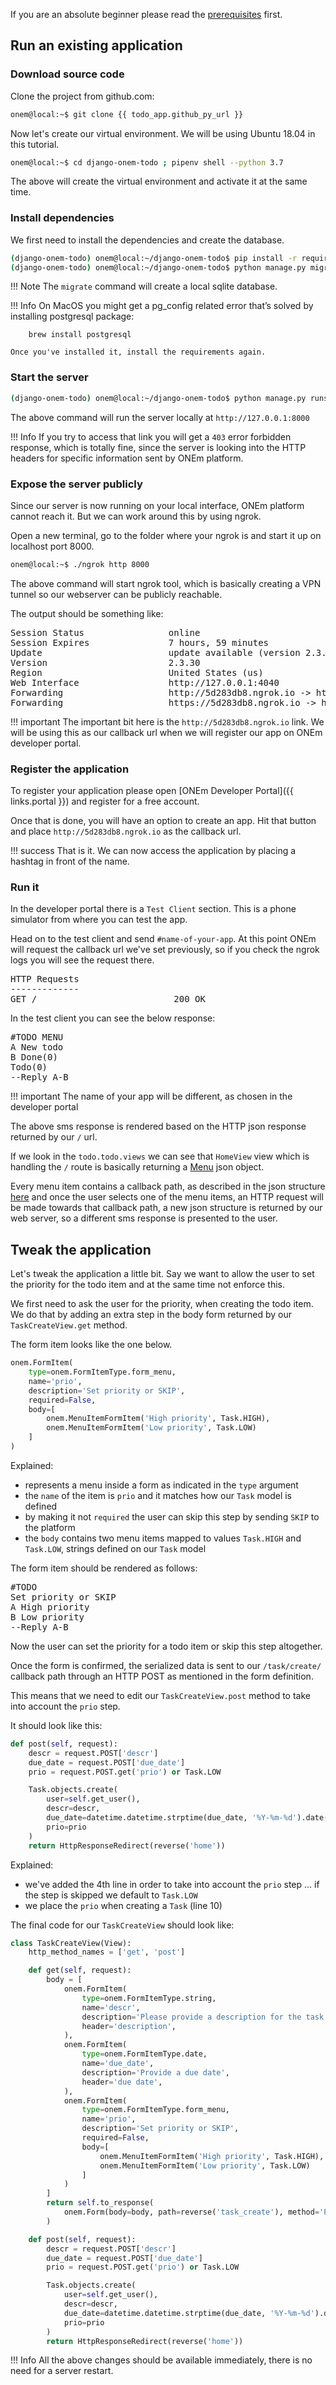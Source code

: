 If you are an absolute beginner please read the [prerequisites](/getting_started/python_prereq/) first.

## Run an existing application

### Download source code

Clone the project from github.com:

```bash
onem@local:~$ git clone {{ todo_app.github_py_url }}
```

Now let's create our virtual environment. We will be using Ubuntu 18.04 in this tutorial.

```bash
onem@local:~$ cd django-onem-todo ; pipenv shell --python 3.7
```

The above will create the virtual environment and activate it at the same time.


### Install dependencies

We first need to install the dependencies and create the database.

```bash
(django-onem-todo) onem@local:~/django-onem-todo$ pip install -r requirements.txt
(django-onem-todo) onem@local:~/django-onem-todo$ python manage.py migrate
```

!!! Note
    The `migrate` command will create a local sqlite database.


!!! Info
    On MacOS you might get a pg_config related error that’s solved by installing postgresql package:

        brew install postgresql

    Once you've installed it, install the requirements again.


### Start the server

```bash
(django-onem-todo) onem@local:~/django-onem-todo$ python manage.py runserver
```

The above command will run the server locally at `http://127.0.0.1:8000`

!!! Info
    If you try to access that link you will get a `403` error forbidden response, which is totally fine, since the server is looking into the HTTP headers for specific information sent by ONEm platform.

### Expose the server publicly

Since our server is now running on your local interface, ONEm platform cannot reach it. But we can work around this by using ngrok.

Open a new terminal, go to the folder where your ngrok is and start it up on localhost port 8000. 

```bash
onem@local:~$ ./ngrok http 8000
```

The above command will start ngrok tool, which is basically creating a VPN tunnel so our webserver can be publicly reachable.

The output should be something like:

<pre>
Session Status                online
Session Expires               7 hours, 59 minutes
Update                        update available (version 2.3.34, Ctrl-U to update)
Version                       2.3.30
Region                        United States (us)
Web Interface                 http://127.0.0.1:4040
Forwarding                    http://5d283db8.ngrok.io -> http://localhost:8000
Forwarding                    https://5d283db8.ngrok.io -> http://localhost:8000
</pre>

!!! important
    The important bit here is the `http://5d283db8.ngrok.io` link. We will be using this as our callback url when we will register our app on ONEm developer portal.

### Register the application

To register your application please open [ONEm Developer Portal]({{ links.portal }}) and register for a free account.

Once that is done, you will have an option to create an app. Hit that button and place `http://5d283db8.ngrok.io` as the callback url.

!!! success
    That is it. We can now access the application by placing a hashtag in front of the name.

### Run it

In the developer portal there is a `Test Client` section. This is a phone simulator from where you can test the app.

Head on to the test client and send `#name-of-your-app`. At this point ONEm will request the callback url we've set previously, so if you check the ngrok logs you will see the request there.

<pre>
HTTP Requests
-------------
GET /                          200 OK
</pre>

In the test client you can see the below response:

<pre>
#TODO MENU
A New todo
B Done(0)
Todo(0)
--Reply A-B
</pre>

!!! important
    The name of your app will be different, as chosen in the developer portal

The above sms response is rendered based on the HTTP json response returned by our `/` url.

If we look in the `todo.todo.views` we can see that `HomeView` view which is handling the `/` route is basically returning a [Menu](/building/menus/) json object.

Every menu item contains a callback path, as described in the json structure [here](/building/menus/#json-structure) and once the user selects one of the menu items, an HTTP request will be made towards that callback path, a new json structure is returned by our web server, so a different sms response is presented to the user.


## Tweak the application

Let's tweak the application a little bit. Say we want to allow the user to set the priority for the todo item and at the same time not enforce this.

We first need to ask the user for the priority, when creating the todo item. We do that by adding an extra step in the body form returned by our `TaskCreateView.get` method.

The form item looks like the one below.

```python
onem.FormItem(
    type=onem.FormItemType.form_menu,
    name='prio',
    description='Set priority or SKIP',
    required=False,
    body=[
        onem.MenuItemFormItem('High priority', Task.HIGH),
        onem.MenuItemFormItem('Low priority', Task.LOW)
    ]
)
```

Explained:

- represents a menu inside a form as indicated in the `type` argument
- the `name` of the item is `prio` and it matches how our `Task` model is defined
- by making it not `required` the user can skip this step by sending `SKIP` to the platform
- the `body` contains two menu items mapped to values `Task.HIGH` and `Task.LOW`, strings defined on our `Task` model

The form item should be rendered as follows:

<pre>
#TODO
Set priority or SKIP
A High priority
B Low priority
--Reply A-B
</pre>

Now the user can set the priority for a todo item or skip this step altogether.

Once the form is confirmed, the serialized data is sent to our `/task/create/` callback path through an HTTP POST as mentioned in the form definition.

This means that we need to edit our `TaskCreateView.post` method to take into account the `prio` step.

It should look like this:

```python
def post(self, request):
    descr = request.POST['descr']
    due_date = request.POST['due_date']
    prio = request.POST.get('prio') or Task.LOW

    Task.objects.create(
        user=self.get_user(),
        descr=descr,
        due_date=datetime.datetime.strptime(due_date, '%Y-%m-%d').date(),
        prio=prio
    )
    return HttpResponseRedirect(reverse('home'))
```

Explained:

- we've added the 4th line in order to take into account the `prio` step ... if the step is skipped we default to `Task.LOW`
- we place the `prio` when creating a `Task` (line 10)

The final code for our `TaskCreateView` should look like:

```python
class TaskCreateView(View):
    http_method_names = ['get', 'post']

    def get(self, request):
        body = [
            onem.FormItem(
                type=onem.FormItemType.string,
                name='descr',
                description='Please provide a description for the task',
                header='description',
            ),
            onem.FormItem(
                type=onem.FormItemType.date,
                name='due_date',
                description='Provide a due date',
                header='due date',
            ),
            onem.FormItem(
                type=onem.FormItemType.form_menu,
                name='prio',
                description='Set priority or SKIP',
                required=False,
                body=[
                    onem.MenuItemFormItem('High priority', Task.HIGH),
                    onem.MenuItemFormItem('Low priority', Task.LOW)
                ]
            )
        ]
        return self.to_response(
            onem.Form(body=body, path=reverse('task_create'), method='POST')
        )

    def post(self, request):
        descr = request.POST['descr']
        due_date = request.POST['due_date']
        prio = request.POST.get('prio') or Task.LOW

        Task.objects.create(
            user=self.get_user(),
            descr=descr,
            due_date=datetime.datetime.strptime(due_date, '%Y-%m-%d').date(),
            prio=prio
        )
        return HttpResponseRedirect(reverse('home'))
```

!!! Info
    All the above changes should be available immediately, there is no need for a server restart.
